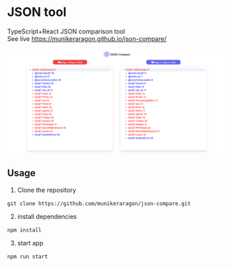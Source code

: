# JSON tool

TypeScript+React JSON comparison tool </br>
See live https://munikeraragon.github.io/json-compare/


<div align="center">

![app](./public/app.png)
</div>



## Usage
1. Clone the repository
```
git clone https://github.com/munikeraragon/json-compare.git
```
2. install dependencies
```
npm install
```
3. start app
```
npm run start
```
